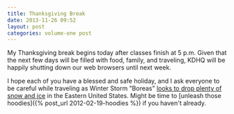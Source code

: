```yaml
---
title: Thanksgiving Break
date: 2013-11-26 09:52
layout: post
categories: volume-one post
---
```

My Thanksgiving break begins today after classes finish at 5 p.m. Given that the next few days will be filled with food, family, and traveling, KDHQ will be happily shutting down our web browsers until next week. 

I hope each of you have a blessed and safe holiday, and I ask everyone to be careful while traveling as Winter Storm "Boreas" [looks to drop plenty of snow and ice](http://www.weather.com/news/weather-winter/winter-storm-boreas-southwest-texas-oklahoma-kansas-northeast-20131122) in the Eastern United States. Might be time to [unleash those hoodies]({% post_url 2012-02-19-hoodies %}) if you haven't already.
